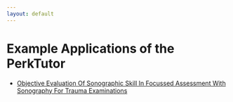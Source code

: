 ```yaml
---
layout: default
---
```

# Example Applications of the PerkTutor

* [Objective Evaluation Of Sonographic Skill In Focussed Assessment With Sonography For Trauma Examinations](FastUltrasound.html)